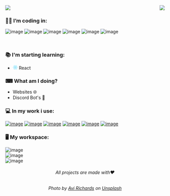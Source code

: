 <img src="https://github.com/ssynowiec/ssynowiec/blob/main/Hey%F0%9F%91%8B%20I%E2%80%99m%20Stanislaw.png">

<img align="right" src="https://github-readme-stats.vercel.app/api/top-langs/?username=ssynowiec&layout=compact&theme=dark">

### 👨‍💻 I’m coding in:

![image](https://img.shields.io/badge/HTML5-E34F26?style=for-the-badge&logo=html5&logoColor=white)
![image](https://img.shields.io/badge/CSS3-1572B6?style=for-the-badge&logo=css3&logoColor=white)
![image](https://img.shields.io/badge/-SASS-%23CF649A?style=for-the-badge&logo=sass&logoColor=white)
![image](https://img.shields.io/badge/JavaScript-F7DF1E?style=for-the-badge&logo=javascript&logoColor=black)
![image](https://img.shields.io/badge/PHP-777BB4?style=for-the-badge&logo=php&logoColor=white)
![image](https://img.shields.io/badge/-Bootstrap-%237952B3?style=for-the-badge&logo=bootstrap&logoColor=white)

</br>

### 📚 I'm starting learning:

- <img src="data:image/svg+xml;base64,PHN2ZyB4bWxucz0iaHR0cDovL3d3dy53My5vcmcvMjAwMC9zdmciIHZpZXdCb3g9Ii0xMS41IC0xMC4yMzE3NCAyMyAyMC40NjM0OCI+CiAgPHRpdGxlPlJlYWN0IExvZ288L3RpdGxlPgogIDxjaXJjbGUgY3g9IjAiIGN5PSIwIiByPSIyLjA1IiBmaWxsPSIjNjFkYWZiIi8+CiAgPGcgc3Ryb2tlPSIjNjFkYWZiIiBzdHJva2Utd2lkdGg9IjEiIGZpbGw9Im5vbmUiPgogICAgPGVsbGlwc2Ugcng9IjExIiByeT0iNC4yIi8+CiAgICA8ZWxsaXBzZSByeD0iMTEiIHJ5PSI0LjIiIHRyYW5zZm9ybT0icm90YXRlKDYwKSIvPgogICAgPGVsbGlwc2Ugcng9IjExIiByeT0iNC4yIiB0cmFuc2Zvcm09InJvdGF0ZSgxMjApIi8+CiAgPC9nPgo8L3N2Zz4K" alt="React logo" style="width:15px;"/> React

### ⌨ What am I doing?

-   Websites 🌐
-   Discord Bot's 🤖

### 💻 In my work i use:

[![image](https://img.shields.io/badge/Windows-0078D6?style=for-the-badge&logo=windows&logoColor=white)](https://www.microsoft.com/pl-pl/windows)
[![image](https://img.shields.io/badge/Google_chrome-4285F4?style=for-the-badge&logo=Google-chrome&logoColor=white)](https://www.google.com/intl/pl_pl/chrome/)
[![image](https://img.shields.io/badge/Firefox%20Developer%20Edition-0250bb?style=for-the-badge&logo=Firefox&logoColor=white)](https://www.mozilla.org/pl/firefox/developer/)
[![image](https://img.shields.io/badge/Visual_Studio_Code-0078D4?style=for-the-badge&logo=visual%20studio%20code&logoColor=white)](https://code.visualstudio.com/)
[![image](https://img.shields.io/badge/prettier-1A2C34?style=for-the-badge&logo=prettier&logoColor=F7BA3E)](https://prettier.io/)
[![image](https://img.shields.io/badge/Git-F05032?style=for-the-badge&logo=git&logoColor=white)](https://git-scm.com/)

### 🖥 My workspace:

![image](https://img.shields.io/badge/AMD-Ryzen_5_3600-ED1C24?style=for-the-badge&logo=amd&logoColor=white) </br>
![image](https://img.shields.io/badge/NVIDIA-GTX1660_SUPER-76B900?style=for-the-badge&logo=nvidia&logoColor=white) </br>
![image](https://img.shields.io/badge/Windows-10-0078D6?style=for-the-badge&logo=windows&logoColor=white) </br>

<h6 align=center> All projects are made with❤</h6>

<h6 align=center> Photo by <a href="https://unsplash.com/@avirichards?utm_source=unsplash&utm_medium=referral&utm_content=creditCopyText">Avi Richards</a> on <a href="https://unsplash.com/photos/Z3ownETsdNQ">Unsplash</a></h6>
